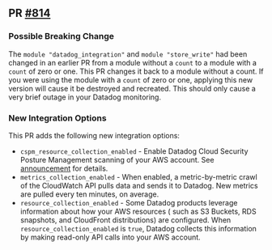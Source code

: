 ## PR [#814](https://github.com/cloudposse/terraform-aws-components/pull/814)

### Possible Breaking Change

The `module "datadog_integration"` and `module "store_write"` had been changed
in an earlier PR from a module without a `count`
to a module with a `count` of zero or one. This PR changes it back to a module
without a count. If you were using the module with a `count` of zero or one,
applying this new version will cause it be destroyed and recreated. This should only
cause a very brief outage in your Datadog monitoring.

### New Integration Options

This PR adds the following new integration options:

- `cspm_resource_collection_enabled` - Enable Datadog Cloud Security Posture Management scanning of your AWS account. See [announcement](https://www.datadoghq.com/product/cloud-security-management/cloud-security-posture-management/) for details.
- `metrics_collection_enabled` - When enabled, a metric-by-metric crawl of the CloudWatch API pulls data and sends it
to Datadog. New metrics are pulled every ten minutes, on average.
- `resource_collection_enabled` - Some Datadog products leverage information about how your AWS resources (
such as S3 Buckets, RDS snapshots, and CloudFront distributions) are configured.
When `resource_collection_enabled` is `true`, Datadog collects this information
by making read-only API calls into your AWS account.
